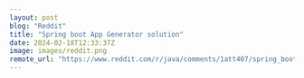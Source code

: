 ```yaml
---
layout: post
blog: "Reddit"
title: "Spring boot App Generator solution"
date: 2024-02-18T12:33:37Z
image: images/reddit.png
remote_url: "https://www.reddit.com/r/java/comments/1att407/spring_boot_app_generator_solution/"
---
```

